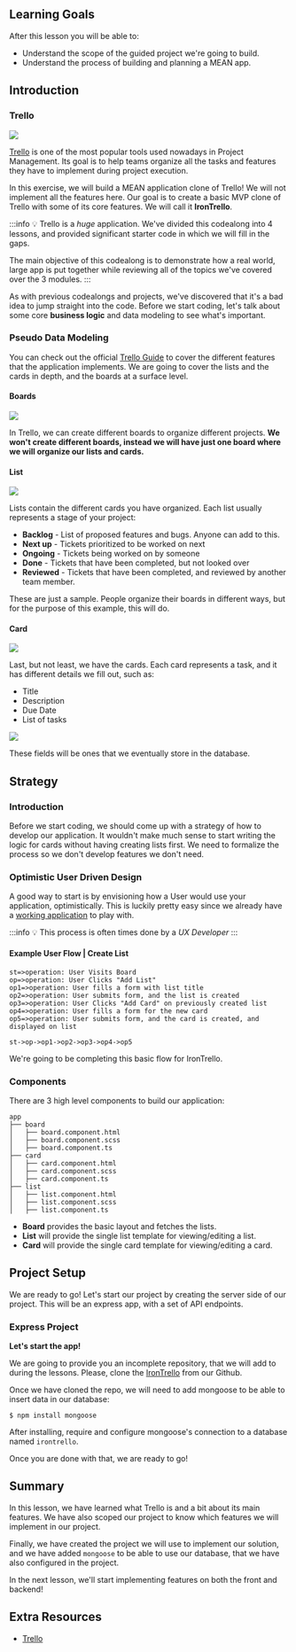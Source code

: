 <!-- ![](https://i.imgur.com/1QgrNNw.png)

# Irontrello | Project Introduction -->

## Learning Goals

After this lesson you will be able to:

- Understand the scope of the guided project we're going to build.
- Understand the process of building and planning a MEAN app.

## Introduction

### Trello

![](https://s3-eu-west-1.amazonaws.com/ih-materials/uploads/upload_fcdb0427f3f5d65df64de7df182a4e65.png)

[Trello](https://trello.com/) is one of the most popular tools used nowadays in Project Management. Its goal is to help teams organize all the tasks and features they have to implement during project execution.

In this exercise, we will build a MEAN application clone of Trello! We will not implement all the features here. Our goal is to create a basic MVP clone of Trello with some of its core features. We will call it **IronTrello**.

:::info
:bulb: Trello is a *huge* application. We've divided this codealong into 4 lessons, and provided significant starter code in which we will fill in the gaps.

The main objective of this codealong is to demonstrate how a real world, large app is put together while reviewing all of the topics we've covered over the 3 modules.
:::

As with previous codealongs and projects, we've discovered that it's a bad idea to jump straight into the code. Before we start coding, let's talk about some core **business logic** and data modeling to see what's important.

### Pseudo Data Modeling

You can check out the official [Trello Guide](https://trello.com/guide/board_basics.html) to cover the different features that the application implements. We are going to cover the lists and the cards in depth, and the boards at a surface level.

#### Boards

![](https://s3-eu-west-1.amazonaws.com/ih-materials/uploads/upload_d4192ebb5483a1829d9db426f04602f9.png)


In Trello, we can create different boards to organize different projects. **We won't create different boards, instead we will have just one board where we will organize our lists and cards.**

#### List

![](https://s3-eu-west-1.amazonaws.com/ih-materials/uploads/upload_7a5096eaf1c5f3aa8a9646086ab720cd.png)

Lists contain the different cards you have organized. Each list usually represents a stage of your project:

- **Backlog** - List of proposed features and bugs. Anyone can add to this.
- **Next up** - Tickets prioritized to be worked on next
- **Ongoing** - Tickets being worked on by someone
- **Done** - Tickets that have been completed, but not looked over
- **Reviewed** - Tickets that have been completed, and reviewed by another team member.

These are just a sample. People organize their boards in different ways, but for the purpose of this example, this will do.

#### Card

![](https://s3-eu-west-1.amazonaws.com/ih-materials/uploads/upload_d238f97e9e18d2c54270d076b880984f.png)



Last, but not least, we have the cards. Each card represents a task, and it has different details we fill out, such as:

- Title
- Description
- Due Date
- List of tasks

![](https://s3-eu-west-1.amazonaws.com/ih-materials/uploads/upload_1c82d6e5da36d524445f6e4cafbe64ca.png)

These fields will be ones that we eventually store in the database.

## Strategy

### Introduction

Before we start coding, we should come up with a strategy of how to develop our application. It wouldn't make much sense to start writing the logic for cards without having creating lists first. We need to formalize the process so we don't develop features we don't need.

### Optimistic User Driven Design

A good way to start is by envisioning how a User would use your application, optimistically. This is luckily pretty easy since we already have a [working application](https://trello.com/) to play with.

:::info
:bulb: This process is often times done by a *UX Developer*
:::

#### Example User Flow | Create List

```flow
st=>operation: User Visits Board
op=>operation: User Clicks "Add List"
op1=>operation: User fills a form with list title
op2=>operation: User submits form, and the list is created
op3=>operation: User Clicks "Add Card" on previously created list
op4=>operation: User fills a form for the new card
op5=>operation: User submits form, and the card is created, and displayed on list

st->op->op1->op2->op3->op4->op5
```

We're going to be completing this basic flow for IronTrello.

### Components

There are 3 high level components to build our application:

```
app
├── board
│   ├── board.component.html
│   ├── board.component.scss
│   ├── board.component.ts
├── card
│   ├── card.component.html
│   ├── card.component.scss
│   ├── card.component.ts
├── list
│   ├── list.component.html
│   ├── list.component.scss
│   ├── list.component.ts
```

- **Board** provides the basic layout and fetches the lists.
- **List** will provide the single list template for viewing/editing a list.
- **Card** will provide the single card template for viewing/editing a card.

## Project Setup

We are ready to go! Let's start our project by creating the server side of our project. This will be an express app, with a set of API endpoints.

### Express Project

**Let's start the app!**

We are going to provide you an incomplete repository, that we will add to during the lessons. Please, clone the [IronTrello](https://github.com/ironhack-labs/lab-trello-clone) from our Github.

Once we have cloned the repo, we will need to add mongoose to be able to insert data in our database:

```
$ npm install mongoose
```

After installing, require and configure mongoose's connection to a database named `irontrello`.


Once you are done with that, we are ready to go!

## Summary

In this lesson, we have learned what Trello is and a bit about its main features. We have also scoped our project to know which features we will implement in our project.

Finally, we have created the project we will use to implement our solution, and we have added `mongoose` to be able to use our database, that we have also configured in the project.

In the next lesson, we'll start implementing features on both the front and backend!

## Extra Resources

- [Trello](https://www.trello.com/)
